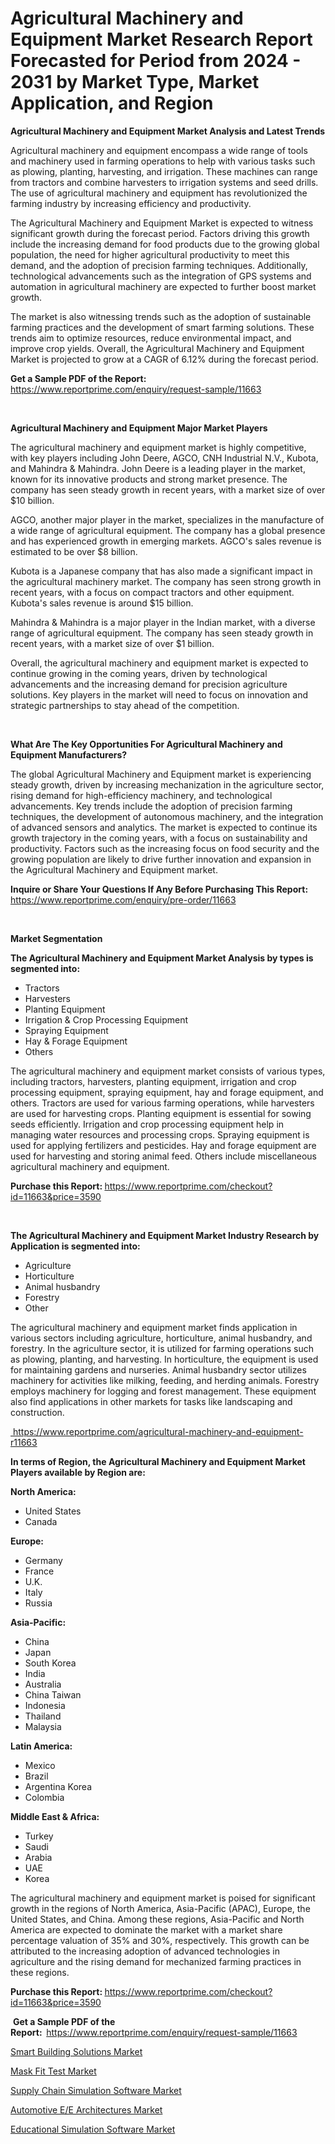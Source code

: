 <p><h1>Agricultural Machinery and Equipment Market Research Report Forecasted for Period from 2024 -  2031 by Market Type, Market Application, and Region</h1></p><p><strong>Agricultural Machinery and Equipment Market Analysis and Latest Trends</strong></p>
<p><p>Agricultural machinery and equipment encompass a wide range of tools and machinery used in farming operations to help with various tasks such as plowing, planting, harvesting, and irrigation. These machines can range from tractors and combine harvesters to irrigation systems and seed drills. The use of agricultural machinery and equipment has revolutionized the farming industry by increasing efficiency and productivity.</p><p>The Agricultural Machinery and Equipment Market is expected to witness significant growth during the forecast period. Factors driving this growth include the increasing demand for food products due to the growing global population, the need for higher agricultural productivity to meet this demand, and the adoption of precision farming techniques. Additionally, technological advancements such as the integration of GPS systems and automation in agricultural machinery are expected to further boost market growth.</p><p>The market is also witnessing trends such as the adoption of sustainable farming practices and the development of smart farming solutions. These trends aim to optimize resources, reduce environmental impact, and improve crop yields. Overall, the Agricultural Machinery and Equipment Market is projected to grow at a CAGR of 6.12% during the forecast period.</p></p>
<p><strong>Get a Sample PDF of the Report:&nbsp;</strong> <a href="https://www.reportprime.com/enquiry/request-sample/11663">https://www.reportprime.com/enquiry/request-sample/11663</a></p>
<p>&nbsp;</p>
<p><strong>Agricultural Machinery and Equipment Major Market Players</strong></p>
<p><p>The agricultural machinery and equipment market is highly competitive, with key players including John Deere, AGCO, CNH Industrial N.V., Kubota, and Mahindra & Mahindra. John Deere is a leading player in the market, known for its innovative products and strong market presence. The company has seen steady growth in recent years, with a market size of over $10 billion.</p><p>AGCO, another major player in the market, specializes in the manufacture of a wide range of agricultural equipment. The company has a global presence and has experienced growth in emerging markets. AGCO's sales revenue is estimated to be over $8 billion.</p><p>Kubota is a Japanese company that has also made a significant impact in the agricultural machinery market. The company has seen strong growth in recent years, with a focus on compact tractors and other equipment. Kubota's sales revenue is around $15 billion.</p><p>Mahindra & Mahindra is a major player in the Indian market, with a diverse range of agricultural equipment. The company has seen steady growth in recent years, with a market size of over $1 billion.</p><p>Overall, the agricultural machinery and equipment market is expected to continue growing in the coming years, driven by technological advancements and the increasing demand for precision agriculture solutions. Key players in the market will need to focus on innovation and strategic partnerships to stay ahead of the competition.</p></p>
<p>&nbsp;</p>
<p><strong>What Are The Key Opportunities For Agricultural Machinery and Equipment Manufacturers?</strong></p>
<p><p>The global Agricultural Machinery and Equipment market is experiencing steady growth, driven by increasing mechanization in the agriculture sector, rising demand for high-efficiency machinery, and technological advancements. Key trends include the adoption of precision farming techniques, the development of autonomous machinery, and the integration of advanced sensors and analytics. The market is expected to continue its growth trajectory in the coming years, with a focus on sustainability and productivity. Factors such as the increasing focus on food security and the growing population are likely to drive further innovation and expansion in the Agricultural Machinery and Equipment market.</p></p>
<p><strong>Inquire or Share Your Questions If Any Before Purchasing This Report:</strong> <a href="https://www.reportprime.com/enquiry/pre-order/11663">https://www.reportprime.com/enquiry/pre-order/11663</a></p>
<p>&nbsp;</p>
<p><strong>Market Segmentation</strong></p>
<p><strong>The Agricultural Machinery and Equipment Market Analysis by types is segmented into:</strong></p>
<p><ul><li>Tractors</li><li>Harvesters</li><li>Planting Equipment</li><li>Irrigation & Crop Processing Equipment</li><li>Spraying Equipment</li><li>Hay & Forage Equipment</li><li>Others</li></ul></p>
<p><p>The agricultural machinery and equipment market consists of various types, including tractors, harvesters, planting equipment, irrigation and crop processing equipment, spraying equipment, hay and forage equipment, and others. Tractors are used for various farming operations, while harvesters are used for harvesting crops. Planting equipment is essential for sowing seeds efficiently. Irrigation and crop processing equipment help in managing water resources and processing crops. Spraying equipment is used for applying fertilizers and pesticides. Hay and forage equipment are used for harvesting and storing animal feed. Others include miscellaneous agricultural machinery and equipment.</p></p>
<p><strong>Purchase this Report:&nbsp;</strong><a href="https://www.reportprime.com/checkout?id=11663&price=3590">https://www.reportprime.com/checkout?id=11663&price=3590</a></p>
<p>&nbsp;</p>
<p><strong>The Agricultural Machinery and Equipment Market Industry Research by Application is segmented into:</strong></p>
<p><ul><li>Agriculture</li><li>Horticulture</li><li>Animal husbandry</li><li>Forestry</li><li>Other</li></ul></p>
<p><p>The agricultural machinery and equipment market finds application in various sectors including agriculture, horticulture, animal husbandry, and forestry. In the agriculture sector, it is utilized for farming operations such as plowing, planting, and harvesting. In horticulture, the equipment is used for maintaining gardens and nurseries. Animal husbandry sector utilizes machinery for activities like milking, feeding, and herding animals. Forestry employs machinery for logging and forest management. These equipment also find applications in other markets for tasks like landscaping and construction.</p></p>
<p><a href="https://www.reportprime.com/agricultural-machinery-and-equipment-r11663">&nbsp;https://www.reportprime.com/agricultural-machinery-and-equipment-r11663</a></p>
<p><strong>In terms of Region, the Agricultural Machinery and Equipment Market Players available by Region are:</strong></p>
<p>
    <p> <strong> North America: </strong>
        <ul>
            <li>United States</li>
            <li>Canada</li>
        </ul>
        </p> 
    <p> <strong> Europe: </strong>
        <ul>
            <li>Germany</li>
            <li>France</li>
            <li>U.K.</li>
            <li>Italy</li>
            <li>Russia</li>
        </ul>
        </p> 
    <p> <strong> Asia-Pacific: </strong>
        <ul>
            <li>China</li>
            <li>Japan</li>
            <li>South Korea</li>
            <li>India</li>
            <li>Australia</li>
            <li>China Taiwan</li>
            <li>Indonesia</li>
            <li>Thailand</li>
            <li>Malaysia</li>
        </ul>
        </p> 
    <p> <strong> Latin America: </strong>
        <ul>
            <li>Mexico</li>
            <li>Brazil</li>
            <li>Argentina Korea</li>
            <li>Colombia</li>
        </ul>
        </p> 
    <p> <strong> Middle East & Africa: </strong>
        <ul>
            <li>Turkey</li>
            <li>Saudi</li>
            <li>Arabia</li>
            <li>UAE</li>
            <li>Korea</li>
        </ul>
    </p>
    </p>
<p><p>The agricultural machinery and equipment market is poised for significant growth in the regions of North America, Asia-Pacific (APAC), Europe, the United States, and China. Among these regions, Asia-Pacific and North America are expected to dominate the market with a market share percentage valuation of 35% and 30%, respectively. This growth can be attributed to the increasing adoption of advanced technologies in agriculture and the rising demand for mechanized farming practices in these regions.</p></p>
<p><strong>Purchase this Report: </strong><a href="https://www.reportprime.com/checkout?id=11663&price=3590">https://www.reportprime.com/checkout?id=11663&price=3590</a></p>
<p>&nbsp;<strong>Get a Sample PDF of the Report:&nbsp;&nbsp;</strong><a href="https://www.reportprime.com/enquiry/request-sample/11663">https://www.reportprime.com/enquiry/request-sample/11663</a></p>
<p><strong></strong></p>
<p><p><a href="https://www.linkedin.com/pulse/global-smart-building-solutions-industry-types-applications-dqktf">Smart Building Solutions Market</a></p><p><a href="https://medium.com/@brendamoreno1988/mask-fit-test-market-outlook-complete-industry-analysis-2024-to-2031-337da8479b60">Mask Fit Test Market</a></p><p><a href="https://issuu.com/reportprime-2/docs/supply-chain-simulation-software-market-size-2030.">Supply Chain Simulation Software Market</a></p><p><a href="https://medium.com/@sarahhopkins94/automotive-e-e-architectures-market-emerging-trends-and-future-prospects-for-period-from-2024-to-4edc81083ef5">Automotive E/E Architectures Market</a></p><p><a href="https://issuu.com/reportprime-2/docs/educational-simulation-software-market-size-2030.p">Educational Simulation Software Market</a></p></p>